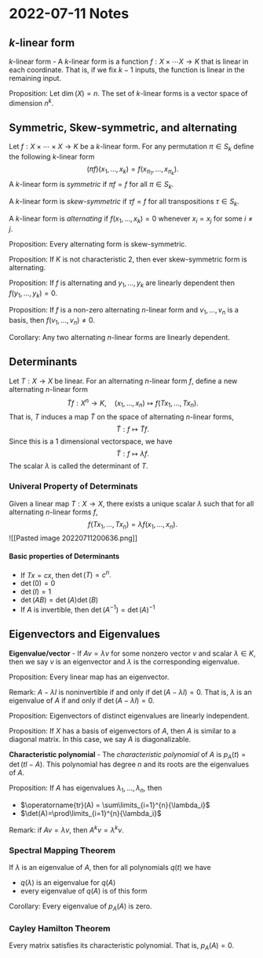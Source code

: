 # 2022-07-11 Notes

## $k \text{-linear form}$
$k$-linear form - A $k$-linear form is a function $f : X \times \cdots X \rightarrow K$ that is linear in each coordinate. That is, if we fix $k-1$ inputs, the function is linear in the remaining input.

Proposition: Let $\dim(X) = n.$ The set of $k$-linear forms is a vector space of dimension $n^k.$ 

## Symmetric, Skew-symmetric, and alternating
Let $f: X \times \cdots \times X \rightarrow K$ be a $k$-linear form. For any permutation $\pi \in S_k$ define the following $k$-linear form $$(\pi f)(x_1, \ldots, x_k) = f\left( x_{\pi_1}, \ldots, x_{\pi_k} \right).$$
A $k$-linear form is *symmetric* if $\pi f = f$ for all $\pi \in S_k.$

A $k$-linear form is *skew-symmetric* if $\tau f = f$ for all transpositions $\tau \in S_k.$

A $k$-linear form is *alternating* if $f(x_1, \ldots, x_k) = 0$ whenever $x_i=x_j$ for some $i\neq j.$

Proposition: Every alternating form is skew-symmetric.

Proposition: If $K$ is not characteristic $2,$ then ever skew-symmetric form is alternating.

Proposition: If $f$ is alternating and $y_1, \ldots, y_k$ are linearly dependent then $f(y_1, \ldots, y_k) = 0.$

Proposition: If $f$ is a non-zero alternating $n$-linear form and $v_1, \ldots, v_n$ is a basis, then $f(v_1, \ldots, v_n) \neq 0.$ 

Corollary: Any two alternating $n$-linear forms are linearly dependent. 

## Determinants
Let $T: X \rightarrow X$ be linear. For an alternating $n$-linear form $f,$ define a new alternating $n$-linear form $$\tilde{T}f:X^n \rightarrow K, \quad (x_1, \ldots, x_n) \mapsto f(Tx_1, \ldots, Tx_n).$$
That is, $T$ induces a map $\tilde{T}$ on the space of alternating $n$-linear forms, $$\tilde{T}: f \mapsto \tilde{T}f.$$
Since this is a $1$ dimensional vectorspace, we have $$\tilde{T}:f \mapsto \lambda f.$$ The scalar $\lambda$ is called the determinant of $T.$

### Univeral Property of Determinats
Given a linear map $T: X \rightarrow X,$ there exists a unique scalar $\lambda$ such that for all alternating $n$-linear forms $f,$ $$f(Tx_1, \ldots, Tx_n) = \lambda f(x_1, \ldots, x_n).$$
![[Pasted image 20220711200636.png]]
#### Basic properties of Determinants
* If $Tx = cx,$ then $\det(T) = c^n.$ 
* $\det(0) = 0$ 
* $\det(I) = 1$
* $\det(AB) = \det(A)\det(B)$
* If $A$ is invertible, then $\det(A^{-1})=\det(A)^{-1}$

## Eigenvectors and Eigenvalues
**Eigenvalue/vector** - If $Av = \lambda v$ for some nonzero vector $v$ and scalar $\lambda \in K,$ then we say $v$ is an eigenvector and $\lambda$ is the corresponding eigenvalue.

Proposition: Every linear map has an eigenvector.

Remark: $A-\lambda I$ is noninvertible if and only if $\det(A-\lambda I)=0.$ That is, $\lambda$ is an eigenvalue of $A$ if and only if $\det(A-\lambda I)=0.$

Proposition: Eigenvectors of distinct eigenvalues are linearly independent.

Proposition: If $X$ has a basis of eigenvectors of $A,$ then $A$ is similar to a diagonal matrix. In this case, we say $A$ is diagonalizable.

**Characteristic polynomial** - The *characteristic polynomial* of $A$ is $p_A(t) = \det(tI - A).$ This polynomial has degree $n$ and its roots are the eigenvalues of $A.$

Proposition: If $A$ has eigenvalues $\lambda_1, \ldots, \lambda_n,$ then 
* $\operatorname{tr}(A) = \sum\limits_{i=1}^{n}{\lambda_i}$ 
* $\det(A)=\prod\limits_{i=1}^{n}{\lambda_i}$

Remark: if $Av = \lambda v,$ then $A^kv = \lambda^k v.$ 

### Spectral Mapping Theorem
If $\lambda$ is an eigenvalue of $A,$ then for all polynomials $q(t)$ we have 
* $q(\lambda)$ is an eigenvalue for $q(A)$
* every eigenvalue of $q(A)$ is of this form

Corollary: Every eigenvalue of $p_A(A)$ is zero.

### Cayley Hamilton Theorem
Every matrix satisfies its characteristic polynomial. That is, $p_A(A) = 0.$